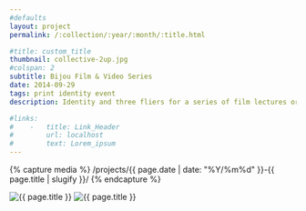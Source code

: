 ```yaml
---
#defaults
layout: project
permalink: /:collection/:year/:month/:title.html

#title: custom_title
thumbnail: collective-2up.jpg
#colspan: 2
subtitle: Bijou Film & Video Series
date: 2014-09-29
tags: print identity event
description: Identity and three fliers for a series of film lectures organized by The Collective, a CalArts black arts organization. The events featured a talented and diverse set of filmmakers in Kahlil Joseph, Abderrahmane Sissako, and Kwesi Wade Johnson.

#links:
#    -   title: Link_Header
#        url: localhost
#        text: Lorem_ipsum
---
```


<!-- set project media path -->
{% capture media %}
    /projects/{{ page.date | date: "%Y/%m%d" }}-{{ page.title | slugify }}/
{% endcapture %}
<!-- end -->

<!-- media -->
<img class="span8" src="{{ site.data.global_assets.placeholder }}" data-original="{{media|strip}}collective-1.jpg" alt="{{ page.title }}">
<img class="span8" src="{{ site.data.global_assets.placeholder }}" data-original="{{media|strip}}collective-2up.jpg" alt="{{ page.title }}">
